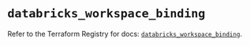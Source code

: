 # `databricks_workspace_binding`

Refer to the Terraform Registry for docs: [`databricks_workspace_binding`](https://registry.terraform.io/providers/databricks/databricks/1.57.0/docs/resources/workspace_binding).
